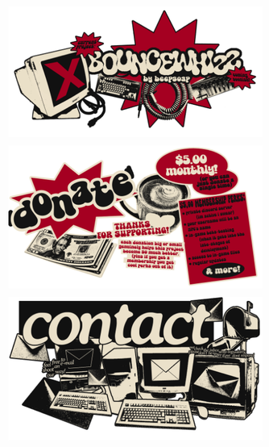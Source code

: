 

![long banner](https://github.com/BeepSoap/BeepSoap.github.io/blob/main/site%20images/long%20banner%203.png?raw=true)

![donate banner](https://github.com/BeepSoap/BeepSoap.github.io/blob/main/site%20images/donate%20banner%203.png?raw=true)

![contact us!](https://github.com/BeepSoap/BeepSoap.github.io/blob/main/site%20images/contact%20us!.png?raw=true)
